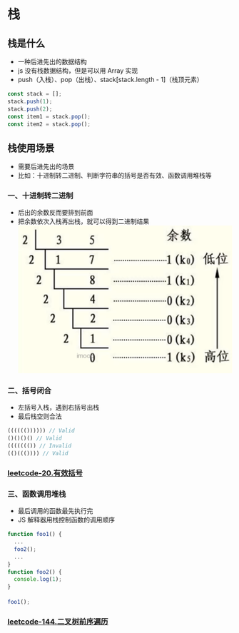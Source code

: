 # 栈
## 栈是什么
* 一种后进先出的数据结构
* js 没有栈数据结构，但是可以用 Array 实现
* push（入栈）、pop（出栈）、stack[stack.length - 1]（栈顶元素）
```js
const stack = [];
stack.push(1);
stack.push(2);
const item1 = stack.pop();
const item2 = stack.pop();
```
## 栈使用场景
* 需要后进先出的场景
* 比如：十进制转二进制、判断字符串的括号是否有效、函数调用堆栈等
### 一、十进制转二进制
* 后出的余数反而要排到前面
* 把余数依次入栈再出栈，就可以得到二进制结果
![十进制转二进制](./assets/%E5%8D%81%E8%BF%9B%E5%88%B6%E8%BD%AC%E4%BA%8C%E8%BF%9B%E5%88%B6.png)
### 二、括号闭合
* 左括号入栈，遇到右括号出栈
* 最后栈空则合法
```js
(((((()))))) // Valid
()()()() // Valid
((((((()) // Invalid
(()((()))) // Valid
```
### [leetcode-20.有效括号](https://leetcode.cn/problems/valid-parentheses/)
### 三、函数调用堆栈
* 最后调用的函数最先执行完
* JS 解释器用栈控制函数的调用顺序
```js
function foo1() {
  ...
  foo2();
  ...
}
function foo2() {
  console.log(1);
}

foo1();
```
### [leetcode-144.二叉树前序遍历](https://leetcode.cn/problems/binary-tree-preorder-traversal/)